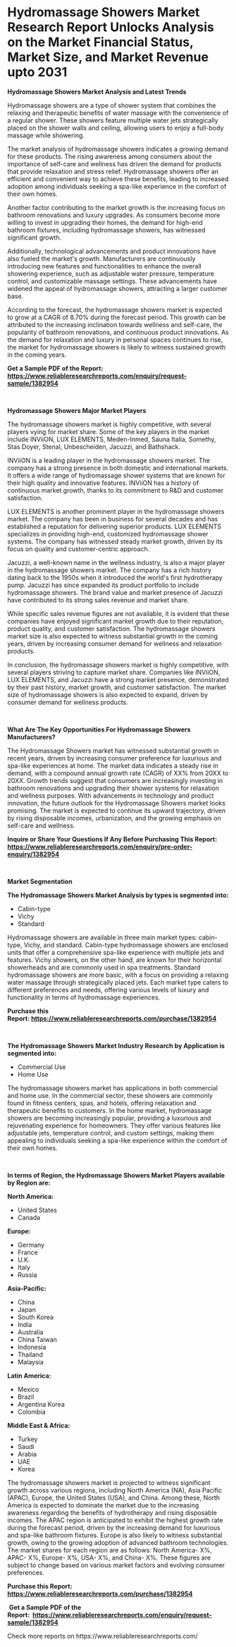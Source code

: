 <p><h1>Hydromassage Showers Market Research Report Unlocks Analysis on the Market Financial Status, Market Size, and Market Revenue upto 2031</h1></p><p><strong>Hydromassage Showers Market Analysis and Latest Trends</strong></p>
<p><p>Hydromassage showers are a type of shower system that combines the relaxing and therapeutic benefits of water massage with the convenience of a regular shower. These showers feature multiple water jets strategically placed on the shower walls and ceiling, allowing users to enjoy a full-body massage while showering.</p><p>The market analysis of hydromassage showers indicates a growing demand for these products. The rising awareness among consumers about the importance of self-care and wellness has driven the demand for products that provide relaxation and stress relief. Hydromassage showers offer an efficient and convenient way to achieve these benefits, leading to increased adoption among individuals seeking a spa-like experience in the comfort of their own homes.</p><p>Another factor contributing to the market growth is the increasing focus on bathroom renovations and luxury upgrades. As consumers become more willing to invest in upgrading their homes, the demand for high-end bathroom fixtures, including hydromassage showers, has witnessed significant growth.</p><p>Additionally, technological advancements and product innovations have also fueled the market's growth. Manufacturers are continuously introducing new features and functionalities to enhance the overall showering experience, such as adjustable water pressure, temperature control, and customizable massage settings. These advancements have widened the appeal of hydromassage showers, attracting a larger customer base.</p><p>According to the forecast, the hydromassage showers market is expected to grow at a CAGR of 8.70% during the forecast period. This growth can be attributed to the increasing inclination towards wellness and self-care, the popularity of bathroom renovations, and continuous product innovations. As the demand for relaxation and luxury in personal spaces continues to rise, the market for hydromassage showers is likely to witness sustained growth in the coming years.</p></p>
<p><strong>Get a Sample PDF of the Report:&nbsp; <a href="https://www.reliableresearchreports.com/enquiry/request-sample/1382954">https://www.reliableresearchreports.com/enquiry/request-sample/1382954</a></strong></p>
<p>&nbsp;</p>
<p><strong>Hydromassage Showers Major Market Players</strong></p>
<p><p>The hydromassage showers market is highly competitive, with several players vying for market share. Some of the key players in the market include INViiON, LUX ELEMENTS, Meden-Inmed, Sauna Italia, Somethy, Stas Doyer, Stenal, Unbescheiden, Jacuzzi, and Bathshack.</p><p>INViiON is a leading player in the hydromassage showers market. The company has a strong presence in both domestic and international markets. It offers a wide range of hydromassage shower systems that are known for their high quality and innovative features. INViiON has a history of continuous market growth, thanks to its commitment to R&D and customer satisfaction.</p><p>LUX ELEMENTS is another prominent player in the hydromassage showers market. The company has been in business for several decades and has established a reputation for delivering superior products. LUX ELEMENTS specializes in providing high-end, customized hydromassage shower systems. The company has witnessed steady market growth, driven by its focus on quality and customer-centric approach.</p><p>Jacuzzi, a well-known name in the wellness industry, is also a major player in the hydromassage showers market. The company has a rich history dating back to the 1950s when it introduced the world's first hydrotherapy pump. Jacuzzi has since expanded its product portfolio to include hydromassage showers. The brand value and market presence of Jacuzzi have contributed to its strong sales revenue and market share.</p><p>While specific sales revenue figures are not available, it is evident that these companies have enjoyed significant market growth due to their reputation, product quality, and customer satisfaction. The hydromassage showers market size is also expected to witness substantial growth in the coming years, driven by increasing consumer demand for wellness and relaxation products.</p><p>In conclusion, the hydromassage showers market is highly competitive, with several players striving to capture market share. Companies like INViiON, LUX ELEMENTS, and Jacuzzi have a strong market presence, demonstrated by their past history, market growth, and customer satisfaction. The market size of hydromassage showers is also expected to expand, driven by consumer demand for wellness products.</p></p>
<p>&nbsp;</p>
<p><strong>What Are The Key Opportunities For Hydromassage Showers Manufacturers?</strong></p>
<p><p>The Hydromassage Showers market has witnessed substantial growth in recent years, driven by increasing consumer preference for luxurious and spa-like experiences at home. The market data indicates a steady rise in demand, with a compound annual growth rate (CAGR) of XX% from 20XX to 20XX. Growth trends suggest that consumers are increasingly investing in bathroom renovations and upgrading their shower systems for relaxation and wellness purposes. With advancements in technology and product innovation, the future outlook for the Hydromassage Showers market looks promising. The market is expected to continue its upward trajectory, driven by rising disposable incomes, urbanization, and the growing emphasis on self-care and wellness.</p></p>
<p><strong>Inquire or Share Your Questions If Any Before Purchasing This Report: <a href="https://www.reliableresearchreports.com/enquiry/pre-order-enquiry/1382954">https://www.reliableresearchreports.com/enquiry/pre-order-enquiry/1382954</a></strong></p>
<p>&nbsp;</p>
<p><strong>Market Segmentation</strong></p>
<p><strong>The Hydromassage Showers Market Analysis by types is segmented into:</strong></p>
<p><ul><li>Cabin-type</li><li>Vichy</li><li>Standard</li></ul></p>
<p><p>Hydromassage showers are available in three main market types: cabin-type, Vichy, and standard. Cabin-type hydromassage showers are enclosed units that offer a comprehensive spa-like experience with multiple jets and features. Vichy showers, on the other hand, are known for their horizontal showerheads and are commonly used in spa treatments. Standard hydromassage showers are more basic, with a focus on providing a relaxing water massage through strategically placed jets. Each market type caters to different preferences and needs, offering various levels of luxury and functionality in terms of hydromassage experiences.</p></p>
<p><strong>Purchase this Report:&nbsp;<a href="https://www.reliableresearchreports.com/purchase/1382954">https://www.reliableresearchreports.com/purchase/1382954</a></strong></p>
<p>&nbsp;</p>
<p><strong>The Hydromassage Showers Market Industry Research by Application is segmented into:</strong></p>
<p><ul><li>Commercial Use</li><li>Home Use</li></ul></p>
<p><p>The hydromassage showers market has applications in both commercial and home use. In the commercial sector, these showers are commonly found in fitness centers, spas, and hotels, offering relaxation and therapeutic benefits to customers. In the home market, hydromassage showers are becoming increasingly popular, providing a luxurious and rejuvenating experience for homeowners. They offer various features like adjustable jets, temperature control, and custom settings, making them appealing to individuals seeking a spa-like experience within the comfort of their own homes.</p></p>
<p>&nbsp;</p>
<p><strong>In terms of Region, the Hydromassage Showers Market Players available by Region are:</strong></p>
<p>
    <p> <strong> North America: </strong>
        <ul>
            <li>United States</li>
            <li>Canada</li>
        </ul>
        </p> 
    <p> <strong> Europe: </strong>
        <ul>
            <li>Germany</li>
            <li>France</li>
            <li>U.K.</li>
            <li>Italy</li>
            <li>Russia</li>
        </ul>
        </p> 
    <p> <strong> Asia-Pacific: </strong>
        <ul>
            <li>China</li>
            <li>Japan</li>
            <li>South Korea</li>
            <li>India</li>
            <li>Australia</li>
            <li>China Taiwan</li>
            <li>Indonesia</li>
            <li>Thailand</li>
            <li>Malaysia</li>
        </ul>
        </p> 
    <p> <strong> Latin America: </strong>
        <ul>
            <li>Mexico</li>
            <li>Brazil</li>
            <li>Argentina Korea</li>
            <li>Colombia</li>
        </ul>
        </p> 
    <p> <strong> Middle East & Africa: </strong>
        <ul>
            <li>Turkey</li>
            <li>Saudi</li>
            <li>Arabia</li>
            <li>UAE</li>
            <li>Korea</li>
        </ul>
    </p>
    </p>
<p><p>The hydromassage showers market is projected to witness significant growth across various regions, including North America (NA), Asia Pacific (APAC), Europe, the United States (USA), and China. Among these, North America is expected to dominate the market due to the increasing awareness regarding the benefits of hydrotherapy and rising disposable incomes. The APAC region is anticipated to exhibit the highest growth rate during the forecast period, driven by the increasing demand for luxurious and spa-like bathroom fixtures. Europe is also likely to witness substantial growth, owing to the growing adoption of advanced bathroom technologies. The market shares for each region are as follows: North America- X%, APAC- X%, Europe- X%, USA- X%, and China- X%. These figures are subject to change based on various market factors and evolving consumer preferences.</p></p>
<p><strong>Purchase this Report: <a href="https://www.reliableresearchreports.com/purchase/1382954">https://www.reliableresearchreports.com/purchase/1382954</a></strong></p>
<p>&nbsp;<strong>Get a Sample PDF of the Report:&nbsp;&nbsp;<a href="https://www.reliableresearchreports.com/enquiry/request-sample/1382954">https://www.reliableresearchreports.com/enquiry/request-sample/1382954</a></strong></p>
<p><strong></strong></p>
<p>Check more reports on https://www.reliableresearchreports.com/</p>